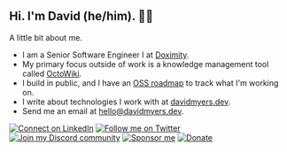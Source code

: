 ## Hi. I'm David (he/him). ✌🏻

A little bit about me.

- I am a Senior Software Engineer I at [Doximity](https://work.doximity.com).
- My primary focus outside of work is a knowledge management tool called [OctoWiki](https://octo.wiki).
- I build in public, and I have an [OSS roadmap](https://voracious.link/roadmap) to track what I'm working on.
- I write about technologies I work with at [davidmyers.dev](https://davidmyers.dev).
- Send me an email at [hello@davidmyers.dev](mailto:hello@davidmyers.dev).

[![Connect on LinkedIn](https://img.shields.io/badge/LinkedIn-0077B5?style=for-the-badge&logo=linkedin&logoColor=white)](https://voracious.link/linkedin)
[![Follow me on Twitter](https://img.shields.io/badge/Twitter-1DA1F2?style=for-the-badge&logo=twitter&logoColor=white)](https://voracious.link/twitter)
[![Join my Discord community](https://img.shields.io/badge/Discord-5865F2?style=for-the-badge&logo=discord&logoColor=white)](https://voracious.link/chat)
[![Sponsor me](https://img.shields.io/badge/sponsor-DB61A2?style=for-the-badge&logo=GitHub-Sponsors&logoColor=white)](https://voracious.link/sponsor)
[![Donate](https://img.shields.io/badge/donate-FF5F5F?style=for-the-badge&logo=ko-fi&logoColor=white)](https://voracious.link/donate)
